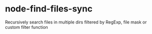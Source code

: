 # node-find-files-sync
Recursively search files in multiple dirs filtered by RegExp, file mask or custom filter function
